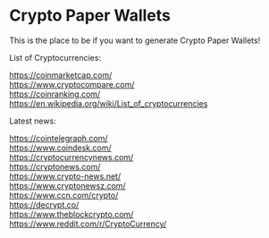 # Crypto Paper Wallets

This is the place to be if you want to generate Crypto Paper Wallets!

List of Cryptocurrencies:

https://coinmarketcap.com/<br>
https://www.cryptocompare.com/<br>
https://coinranking.com/<br>
https://en.wikipedia.org/wiki/List_of_cryptocurrencies<br>

Latest news:

https://cointelegraph.com/<br>
https://www.coindesk.com/<br>
https://cryptocurrencynews.com/<br>
https://cryptonews.com/<br>
https://www.crypto-news.net/<br>
https://www.cryptonewsz.com/<br>
https://www.ccn.com/crypto/<br>
https://decrypt.co/<br>
https://www.theblockcrypto.com/<br>
https://www.reddit.com/r/CryptoCurrency/<br>


